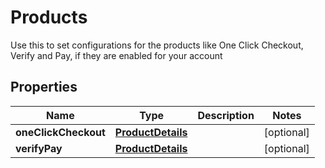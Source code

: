 

# Products

Use this to set configurations for the products like One Click Checkout, Verify and Pay, if they are enabled for your account

## Properties

| Name | Type | Description | Notes |
|------------ | ------------- | ------------- | -------------|
|**oneClickCheckout** | [**ProductDetails**](ProductDetails.md) |  |  [optional] |
|**verifyPay** | [**ProductDetails**](ProductDetails.md) |  |  [optional] |



